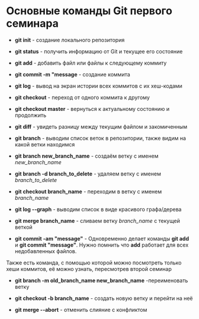 # Основные команды Git первого семинара

* **git init** - создание локального репозитория

* **git status** - получить информацию от Git и текущее его состояние

* **git add** - добавить файл или файлы к следующему коммиту

* **git commit -m "message** - создание коммита

* **git log** - вывод на экран истории всех коммитов с их хеш-кодами

* **git checkout** - переход от одного коммита к другому

* **git checkout master** - вернуться к актуальному состоянию и продолжить

* **git diff** - увидеть разницу между текущим файлом и закомиченным

* __git branch__ - выводим список веток в репозитории, также видим на какой ветки находимся

+ __git branch new_branch_name__ - создаём ветку с именем _new_branch_name_

+ __git branch -d branch_to_delete__ - удаляем ветку с именем _branch_to_delete_

+ __git checkout branch_name__ - переходим в ветку с именем _branch_name_

+ __git log --graph__ - выводим список в виде красивого графа/дерева

+ __git merge branch_name__ - сливаем ветку _branch_name_ с текущей веткой

+ __git commit -am "message"__ - Одновременно делает команды __git add__ и __git commit "message"__. Нужно  помнить что __add__ работает для всех недобавленных файлов.

Также есть команда, с помощью которой можно посмотреть только хеши коммитов, её можно узнать, пересмотрев второй семинар

* __git branch -m old_branch_name new_branch_name__ -переименовать ветку

* __git checkout -b branch_name__ - создать новую ветку и перейти на неё

* __git merge --abort__ - отменить слияние с конфликтом